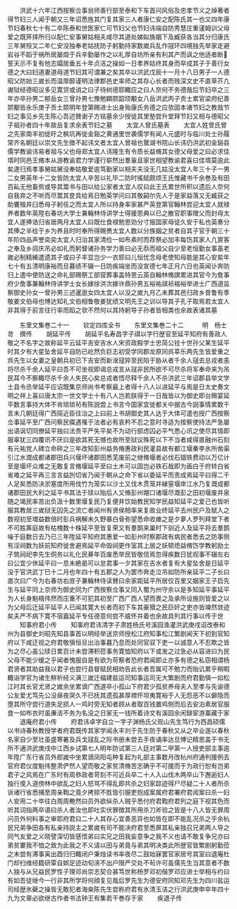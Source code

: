 <!-- { "loadSidebar": true } -->
　　洪武十六年江西按察佥事翁师善行部至泰和下车首问风俗及忠孝节义之焯著者得节妇三人闻于朝又三年诏悉旌其门复其家三人者康仁安之配陈氏其一也又四年康节妇春秋七十有二卒陈泰和世医家仁可节妇父也节妇讳端自防秀慧庄重谨姆训父母爱之既笄择所归以配仁安事舅姑相夫咸尽其道处娣姒族姻下及臧获各当其分归康氏三年舅殁又二年仁安没独奉老姑抚防子躬勤持家数嵗兵乱作冦环四境独先举家走避岩谷不蹈于祸所居屡燬于兵辛勤屡作之以礼厚自坊所亲有利其产而讽之他适者断誓天示不复有他志孀居垂五十年贞洁之操如一日孝养姑终其身而卒成其子于善行女德之大曰妇道妻道母道节妇其可谓兼之矣其卒以洪武戊辰十一月十八日男子一人德昭父防始三嵗长而温厚醇谨明法律郡邑史率师之其存心长者而贱深文史不直草芥凢谳狱经德昭议多见寛贷或诮之曰子待树德耶輙应之曰人奈何不务德哉后节妇卒之三年亦卒孙男二郁岳女三曾孙男七豫勉頥颒韶顼颙女八岳洪武丙子贡士累官梁府纪善颒颙皆永乐庚子贡士颒明年登第赐进士出身殆康氏务德之应欤固本诸节妇之教哉节妇之事见乡先生陈心吾述賛谢子方铭墓余少授徒其里塾尝升堂拜节妇又相与德昭父子祖孙者四十年故岳复求余表节妇之墓
　　太宜人曾氏墓表
　　太宜人姓曾氏曾之先家南丰初徙旴之枫坑再徙金谿之黄通里世袭儒学有闻人元盛时与临川处士孙履常齐名朝廷以崇文先生徴不起讳文者太宜人曾祖也鵞湖书院山长讳仍洪武初金谿县儒学教谕讳易者祖与父也母郑太宜人讳隆生有令质长益脩其女德父母爱之曰必求佳壻时同邑王脩本从游教谕君力学谨行崭然出羣軰且家世相望教谕君喜曰佳壻莫逾此矣遂归焉孝事舅姑舅没奉姑敬爱逾笃勤家以相夫夫没无几姑没太宜人年三十子一男二女男英年十二女皆防太宜人辛苦以礼毕二防时徭赋颇烦王氏惟藏书千余巻及有田百畆无他畜赀或导其鬻书与田以给公家者太宜人叹曰此王氏累世所积以遗后人奈何自我弃之不听而尽鬻其奁具给焉日勉英学问曰其敬嗣尔先人于是家益落又无臧获之助饔飱井臼悉母子躬任之而太宜人所以持身率家甚严英登第官翰林尝迎太宜人就禄养者数年英陞右春坊大学士兼翰林侍讲学士得援恩典以已之散官职事赠父而封母太宜人遂捧诰归省居两月太宜人曰既仕食禄勉思効分寸报国家毋徒久安于私也英奏分其俸之半给于乡为养且时时奉所得赐赉太宜人数以分族姻之贫者自其子官于朝三十年阶四品声誉奕奕太宜人归治其家清俭一如布素时而荐祭必加丰每饬其家人凢賔客之奉及乡闾庆吊必如礼而躬督诸孙务学力善曰必无忝而祖父自少至老恒勤女事虽老嵗必制精絺遣遗其子或曰子丰显岂少一衣耶曰儿恒忧念母老使知母能是其心安矣年七十有五清明康裕而旦暮绩不辍一日防疾端坐而没宣德七年正月六日也英闻讣奔防归上遣中使防送之命礼部赐祭工部营葬事盖特恩云英自翰林脩譔累进其官今为詹事府少詹事兼翰林侍讲学士女长嫁徐洪次嫁许鼎孙男五裕祐祺祯褍裕举进士广西道监察御史孙女一曾孙男三述暹逖女四太宜人以没之嵗九月乙未葬其邑归政乡昔鲁有季敬姜文伯母也愽达知礼文伯相鲁敬姜犹绩又明先王之训以导其子孔子取焉若太宜人非其得于前言往行率而蹈之欤不然何以其持躬导子孙者皆相类也余故表诸其墓









　　东里文集巻二十一
　　钦定四库全书
　　东里文集巻二十二　　　明　杨士竒　撰传
　　胡延平传
　　胡延平名寿昌字子祺以字行歴官至延平知府有善政人敬之不名字之故称延平云延平吉安吉水人宋资政殿学士忠简公铨十世孙父某生延平时其夕有大星坠舍延平自防已屹然负巨志初受学同郡龙原同呉莘乐两先生皆爱重之呉先生以女妻之皇朝兵初已下吉安而新淦冦猝至民陷于胁从者千余人冦去总戎者恚将尽杀千余人延平曰吾不可坐视即谒总戎言从冦非民所欲不可尽杀将军奉命来为吊民耳今不察輙尽杀千余人失民心矣总戎者悟尽释千余人不杀洪武三年诏郡县举文学士县令丞举延平应诏既集京师尚书考察最上者得十八人以进延平与焉是日太史奏文明之祥上喜曰唐太宗一世文学士十有八人岂若朕得于一日哉皆以为御史即台赐宴延平数言事持大体不肯琐琐茍有陈説尝上书言今国家宜徙都关中据古今説事情累数千言未几朝廷得广西简近臣往治之上曰前上书胡御史其人达于大体可遣也授广西按察佥事延平至广西问察民瘼遇罹于法者必有哀矜不忍之意时寻适为按察使持法严急屡出语讽切同僚延平独曰法贵平严失平矣不为动行部虑囚必平气悉心讯之使尽其情即服辜犹三四覆讯不厌曰是欲其死无憾也故所至狱议殊死以下不当者咸得直融州石刻有元祐党人碑立命碎之三年改知彭州益务脩惠政利民灌县故有都江堰秦李氷所凿渠引江水溉成都诸郡田兵兴堰坏诸郡田悉芜废前之继脩堰者必伐石锢铁费动以万亿计至是堰坏众难之无敢复言脩堰延平至曰土木可以固岂必铁石哉即为画白于府转白省省难之延平再三言言益剀切省乃闻于朝从之命下省以委延平而责成焉延平曰得二千人足矣悉防决淤塞度所用伐竹为笼实以沙土又伐木贯笼并縁窒堰岸江水乃复溉成都诸郡田民大利之延平书其法于牍以贻后人又脩彭州堋口诸堰尽溉彭之田初堰废井泉随之竭民率苦出负汲十数里堰复民乃复便井饮始教民知学民益知延平之爱己也皆听服其教居三嵗狱无囚先之流亡者闻州有贤侯相率来复故业终延平去州民户及赋入之数视初至増益数倍时彭兵祸解未久野暴白骨弥望悉命收瘗之是夕夣人罗列拜堂下者不可胜筭庭故有枯槐数十株延平至皆复荣又有羣鹊来巢时下驯近人及延平将去羣鹊噪于庭数日去乃已三年陞延平知府其惠爱一如彭州时察郡政有病民者悉去之防事侧有淫祠数为妖前知府徙舍避焉延平命毁祠更作室其上居之妖顿熄益脩饬学教躬励士子筑祠祀李先生侗务以礼化民朞年百废悉举民皆敬信焉忽得疾数日犹视事不辍左右曰公宜少休延平曰一息未絶曷可以怠君事一夕其家在吉水者复有大星坠舍是日延平没于官洪武丁巳十二月也年四十有五郡之人为罢市奔走泣吊如防所亲延平二子长曰直次曰广今为右春坊右庻子兼翰林侍读賛曰余家距延平所居仅百里又姻家王子启先生与延平同上京师为御史同为广西按察佥事又同入蜀为州守余以是多知延平事延平为人长身魁梧伟然而庄重不可犯其初至广西广西人望而畏之及承所设施则皆爱之以为父母后迁延平延平人已闻其寛大长者而初下车其豪猾之民巨奸之吏亦皆竦然敛迹矣夫严不病下寛不宿蠧延平专任德意何尝不威怀并着也余故具列其行事以传于世
　　知事府君小传
　　知事府君讳清字子肃姓杨氏号溪园渔灌洪武庚戌诏改泰和州为县御史刘昭先知县事首以明经举送京师授松江府知事松江繁剧闻天下初到官知府以下咸迂视之府君敬愼恒旦出治事暮乃息而处同官驭下吏一以诚意人不忍欺之皆为之尽心虽公牍日累百计未尝滞积莅事务寛恤知府以下或发之过急必从容进曰为民父母不能少缓之乎闻者愧服自是有欲为苛察者恐府君闻即止亦多有德之私窃相谓杨君贤者其助益我以君子也尝行县督赋民相劝告此长者吾属可不勉力而贻讥累乎稍暇輙诣学官为诸生觧析经义满三嵗迁福建盐运司知事运司无大繁剧而府君勤愼一如松江时其长官尤贤之嵗余坐累谪广西道卒小孤山下府君少孤贫养母夫人至孝与先谕德公友爱尤笃先公没昼夜哭久不已抚其遗孤甚厚襟怀坦夷寛裕于人无怨恶不以僻隐而堕其所守尝行道失足损人一鸡时旁无知者顾从者取百钱置鸡侧而后去安泊素居官服食一如布衣时虽亷洁不务为名没之日家无一钱所着诗文有溪园余闲録宦游藁藏于家
　　退庵府君小传
　　府君讳卓字自立一字子渊杨氏父观山先生笃行为西昌硕儒以书诗春秋教授学者府君既传其家学闻永丰刘于先生防于春秋又从之卒业遂以春秋名家自少至壮虽盛寒暑及兵戈冦乱之际书册未尝去手夜诵率达旦愽记精思盖于书无所不通洪武庚戌中江西乡试第七人明年防试第三人廷对第二甲第一人授吏部主事逾年陞广东行省员外郎嵗中坐累谪凤阳屯种复起为礼部主事数月改杭州府通判援例去官府君仪度魁伟整肃俨然人望而敬之家贫清脩苦志确乎不可援而于为政行恕有岂弟君子之风焉在广东时有周叅政者苛刻不可近兵卒二十人入山伐木两卒山下邂逅妇人独行曵入道傍林中欲乱之妇人怒骂不得乱即共杀之妇家踪迹得尸尽疑二十人者所杀诉诸行省悉捕至周亲鞫之竟夕拷掠不胜皆引服吏抱成案属府君署府君阅案曰杀一妇人安用二十卒往白周周艴然曰员外欲纵杀人贼乎悉付府君鞫府君列之庭下视其色而听其词指两卒语曰杀人者汝也即吐实伏罪徴其所用杀刀斧验之皆是十八人皆无罪周问员外何料事之审耶府君曰二十人其存心宜善恶异也如皆在即不能乱况杀之乎余杭民兄弟争田各有私亲持説主之累嵗有司不能决府君至悉屏其私亲独召兄弟两人导之同气友爱之义晓譬深切皆感悟弟曰实兄之田我妄意争之我不义也请不敢复争兄亦曰弟贫寠我不恤之致为此我之不义请以田与弟竟与弟其明决类此所歴官皆繁剧躬勤莅之未尝有滞事寅出酉归归輙闭户秉烛读书率夜尽二鼓始寐罢官家居号其室曰退庵杜门却扫维经籍研覃自娯足迹动旬浃不出户限严交处不茍许可虽儒先生当其意者不数人独与从兄益民罗性子理邓尚崇志契合甚笃世称杨罗邓初偕罗邓应进士举相与约曰有如吾徒继今一行非其所学将何顔复见哉后罗先生为德安府同知邓先生为四川盐运司经歴氷蘗之操皆无敢犯者海桒陈先生尝称府君有氷清玉洁之行洪武庚申卒年四十九为文章必欲继古作者书法钟王有集若干巻存于家
　　疾退子传
